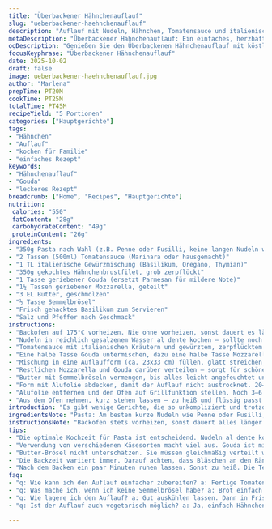```yaml
---
title: "Überbackener Hähnchenauflauf"
slug: "ueberbackener-haehnchenauflauf"
description: "Auflauf mit Nudeln, Hähnchen, Tomatensauce und italienischen Kräutern. Angepasst mit Gouda statt Parmesan für eine mildere Note. Mit Butterbröselhaube für knusprige Textur. Varianten bei Pasta- und Käsesorten möglich. Garzeiten und Temperaturen leicht verändert, um bessere Bräunung zu erreichen. Eine unkomplizierte Kombination, die beim Überbacken ihre Stärke entfaltet und durch duftende Basilikumkrönung an Frische gewinnt."
metaDescription: "Überbackener Hähnchenauflauf: Ein einfaches, herzhaftes Gericht mit Pasta, Hähnchen, Tomatensauce und einer knusprigen Käsekruste"
ogDescription: "Genießen Sie den Überbackenen Hähnchenauflauf mit köstlichen Zutaten und knackiger Kruste, ideal für ein schnelles Abendessen"
focusKeyphrase: "Überbackener Hähnchenauflauf"
date: 2025-10-02
draft: false
image: ueberbackener-haehnchenauflauf.jpg
author: "Marlena"
prepTime: PT20M
cookTime: PT25M
totalTime: PT45M
recipeYield: "5 Portionen"
categories: ["Hauptgerichte"]
tags:
- "Hähnchen"
- "Auflauf"
- "kochen für Familie"
- "einfaches Rezept"
keywords:
- "Hähnchenauflauf"
- "Gouda"
- "leckeres Rezept"
breadcrumb: ["Home", "Recipes", "Hauptgerichte"]
nutrition: 
 calories: "550"
 fatContent: "28g"
 carbohydrateContent: "49g"
 proteinContent: "26g"
ingredients:
- "350g Pasta nach Wahl (z.B. Penne oder Fusilli, keine langen Nudeln wegen besserer Bindung)"
- "2 Tassen (500ml) Tomatensauce (Marinara oder hausgemacht)"
- "1 TL italienische Gewürzmischung (Basilikum, Oregano, Thymian)"
- "350g gekochtes Hähnchenbrustfilet, grob zerpflückt"
- "1 Tasse geriebener Gouda (ersetzt Parmesan für mildere Note)"
- "1½ Tassen geriebener Mozzarella, geteilt"
- "3 EL Butter, geschmolzen"
- "½ Tasse Semmelbrösel"
- "Frisch gehacktes Basilikum zum Servieren"
- "Salz und Pfeffer nach Geschmack"
instructions:
- "Backofen auf 175°C vorheizen. Nie ohne vorheizen, sonst dauert es länger und Auflauf trocknet aus."
- "Nudeln in reichlich gesalzenem Wasser al dente kochen – sollte noch leicht bissfest sein, sonst wird’s Moos. Abgießen, zurück in den Topf, heiß halten."
- "Tomatensauce mit italienischen Kräutern und gewürztem, zerpflücktem Hähnchen unter die Nudeln mischen. Würzen, auch mit Pfeffer und etwas Salz, wenn nötig. Vorsicht Paradox mit Käse!"
- "Eine halbe Tasse Gouda untermischen, dazu eine halbe Tasse Mozzarella. Nicht alles Käse auf einmal, sonst schmilzt es nicht richtig durch."
- "Mischung in eine Auflaufform (ca. 23x33 cm) füllen, glatt streichen, damit keine Hohlräume entstehen."
- "Restlichen Mozzarella und Gouda darüber verteilen – sorgt für schönen Schmelz, aber nicht überladen, sonst wird’s zu fettig."
- "Butter mit Semmelbröseln vermengen, bis alles leicht angefeuchtet und krümelig ist. Gleichmäßig darüberstreuen. Die Brösel nehmen die Butter auf und sorgen für knusprige Haube."
- "Form mit Alufolie abdecken, damit der Auflauf nicht austrocknet. 20–25 Minuten backen bis alles blubbert. Schaut nach Randbläschen, die signalisieren, dass die Hitze unten wirkt."
- "Alufolie entfernen und den Ofen auf Grillfunktion stellen. Noch 3–6 Minuten überbacken, bis die Brösel kräftig goldbraun sind. Achtung, verbrennt schnell! Immer im Blick behalten."
- "Aus dem Ofen nehmen, kurz stehen lassen – zu heiß und flüssig passt nicht. Frisches, fein gehacktes Basilikum darüber streuen für Aroma und Farbe."
introduction: "Es gibt wenige Gerichte, die so unkompliziert und trotzdem befriedigend sind wie ein Überbackener Hähnchenauflauf. Das Zusammenspiel aus würzigem Tomatensugo, zartem Hähnchen und geschmolzenem Käse sorgt für eine angenehme Kombination unterschiedlicher Texturen und Aromen. Den Käse habe ich schon oft variiert; diesmal wird Parmesankäse durch Gouda ausgetauscht, der eine mildere, cremigere Note bringt und die Käsekruste trotzdem schlank und lecker hält. Pasta al dente zu kochen ist essenziell, sonst wird der Auflauf matschig. Die Krönung ist die fein knusprige Butter-Brösel-Schicht – sie verleiht Knusper und Kontrast zur weichen Füllung. Dabei nicht auf die Umluft verzichten; manchmal schmeckt es besser, wenn man nach dem Backen grillt, um die perfekte Bräunung zu erzielen. Ein bisschen frisches Basilikum oben drauf – und fertig ist ein Essen, das sich fast von selbst macht."
ingredientsNote: "Pasta: Am besten kurze Nudeln wie Penne oder Fusilli, weil sie Soße gut aufnehmen und der Auflauf besser bindet. Spaghetti funktionieren, aber werden im Auflauf oft matschig. Sauce: Marinara aus dem Glas oder selbstgemacht, hier frei wählbar. Gewürzt mit italienischer Kräutermischung – es braucht nicht viel frisches Basilikum, der getrocknete Mix tut’s. Käse: Das Original verwendet Parmesan, ich ersetze ihn durch Gouda für eine mildere Variante. Roquefort oder Pecorino könnten alternativ ebenfalls Spannung reinbringen, abhängig vom Geschmack. Hähnchen vorgekocht, geräucherte Variante gibt noch mehr Aroma. Die Brösel einfach aus getrocknetem Weißbrot machen, Paniermehl aus dem Laden ist aber völlig in Ordnung. Butter nicht sparen, ist wichtig für Crunch. Salz und Pfeffer erst zuletzt abschmecken – weil Käse bereits salzig ist."
instructionsNote: "Backofen stets vorheizen, sonst dauert alles länger und die Struktur leidet. Nudeln nur bis kurz vor Bissfest, der Auflauf zieht sonst nach. Das Umrühren der Nudeln mit Sauce und Käse soll vorsichtig sein, damit nichts zerfällt oder matschig wird. Die Schichttechnik mit Käse unten und oben sorgt für gleichmäßiges Schmelzen und eine ansprechende goldene Kruste. Die Butter-Brösel-Mischung gleichmäßig und locker aufstreuen. Außer Acht lassen, dass die Brösel beim Grillen schnell zu dunkel werden – ständiger Blick auf den Ofen ist jetzt Pflicht. Lasse den Auflauf nach dem Backen kurz abkühlen, sonst verbrennt die Zunge und die Festigkeit der Masse leidet. Frisches Basilikum darf nicht fehlen – es bringt Frische und visuelle Leichtigkeit. Die Zeitangaben sind Richtwerte; die Steinprobe für Pasta und die Sichtprüfung der Brösel zeigen, wann es wirklich fertig ist."
tips:
- "Die optimale Kochzeit für Pasta ist entscheidend. Nudeln al dente kochen. Sonst matschig. Die richtige Bissfestigkeit ist entscheidend. 7-9 Minuten im Wasser, dann abgießen. Im Topf warm halten. Geht immer. Kann man auch vorher machen."
- "Verwendung von verschiedenen Käsesorten macht viel aus. Gouda ist mild, sehr gut. Parmesan gibt einen stärkeren Geschmack. Alternativen wie Pecorino wären ebenfalls möglich. Die Kombination kann auch mit verschiedenen Mozzarella-Sorten variieren. Bei Verwendung von starkem Käse weniger Salz verwenden."
- "Butter-Brösel nicht unterschätzen. Sie müssen gleichmäßig verteilt werden. Wenn die Mischung zu feucht ist, wird’s nicht knusprig. Erhitzen hilft. Die Brösel sollten goldbraun werden. Ein guter Hinweis ist, wenn die Brösel knusprig klingen, wenn man sie ankratzt."
- "Die Backzeit variiert immer. Darauf achten, dass Bläschen an den Rändern sichtbar sind. Das zeigt, dass der Auflauf durch ist. Nach 25 Minuten drunter schauen; dann Grillfunktion für eine bessere Kruste nutzen. Brennt schnell an, also aufpassen."
- "Nach dem Backen ein paar Minuten ruhen lassen. Sonst zu heiß. Die Textur stabilisiert sich. Frisch gehacktes Basilikum darauf, bringt Frische. Das Auge isst mit, also schön verteilen. Bringt Farbe und Aroma, auch etwas von der Nudelmasse."
faq:
- "q: Wie kann ich den Auflauf einfacher zubereiten? a: Fertige Tomatensauce nehmen. Hähnchen vorgekocht aus dem Supermarkt. Nudeln vorab kochen, dann die Mischung einfach in die Form geben. Zeitersparnis ist enorm."
- "q: Was mache ich, wenn ich keine Semmelbrösel habe? a: Brot einfach selber zerbröseln. Croissantreste oder Zwieback funktionieren auch. Oder einfach etwas Haferflocken nehmen, gibt auch einen interessanten Crunch."
- "q: Wie lagere ich den Auflauf? a: Gut auskühlen lassen. Dann in Frischhaltefolie wickeln. Kühl und trocken lagern. Er hält bis zu drei Tage. Aufwärmen ist einfach bei 175 Grad. Gleichmäßig durchwärmen, damit nichts trocken wird."
- "q: Ist der Auflauf auch vegetarisch möglich? a: Ja, einfach Hähnchen durch Gemüse ersetzen. Zucchini und Spinat bieten sich an. Feta oder eine Mischung aus verschiedenen Käsesorten nutzen. Schmeckt auch sehr lecker und aromatisch."

---
```

